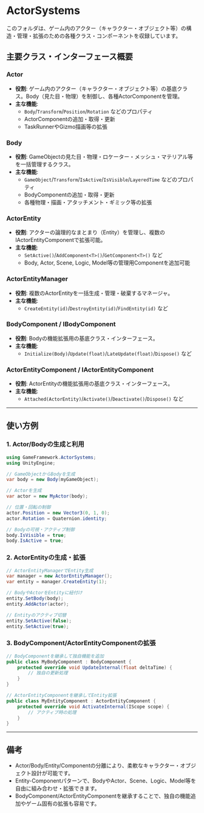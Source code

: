 # ActorSystems

このフォルダは、ゲーム内のアクター（キャラクター・オブジェクト等）の構造・管理・拡張のための各種クラス・コンポーネントを収録しています。

## 主要クラス・インターフェース概要

### Actor
- **役割**: ゲーム内のアクター（キャラクター・オブジェクト等）の基底クラス。Body（見た目・物理）を制御し、各種ActorComponentを管理。
- **主な機能**:
  - `Body`/`Transform`/`Position`/`Rotation` などのプロパティ
  - ActorComponentの追加・取得・更新
  - TaskRunnerやGizmo描画等の拡張

### Body
- **役割**: GameObjectの見た目・物理・ロケーター・メッシュ・マテリアル等を一括管理するクラス。
- **主な機能**:
  - `GameObject`/`Transform`/`IsActive`/`IsVisible`/`LayeredTime` などのプロパティ
  - BodyComponentの追加・取得・更新
  - 各種物理・描画・アタッチメント・ギミック等の拡張

### ActorEntity
- **役割**: アクターの論理的なまとまり（Entity）を管理し、複数のIActorEntityComponentで拡張可能。
- **主な機能**:
  - `SetActive()`/`AddComponent<T>()`/`GetComponent<T>()` など
  - Body, Actor, Scene, Logic, Model等の管理用Componentを追加可能

### ActorEntityManager
- **役割**: 複数のActorEntityを一括生成・管理・破棄するマネージャ。
- **主な機能**:
  - `CreateEntity(id)`/`DestroyEntity(id)`/`FindEntity(id)` など

### BodyComponent / IBodyComponent
- **役割**: Bodyの機能拡張用の基底クラス・インターフェース。
- **主な機能**:
  - `Initialize(Body)`/`Update(float)`/`LateUpdate(float)`/`Dispose()` など

### ActorEntityComponent / IActorEntityComponent
- **役割**: ActorEntityの機能拡張用の基底クラス・インターフェース。
- **主な機能**:
  - `Attached(ActorEntity)`/`Activate()`/`Deactivate()`/`Dispose()` など

---

## 使い方例

### 1. Actor/Bodyの生成と利用

```csharp
using GameFramework.ActorSystems;
using UnityEngine;

// GameObjectからBodyを生成
var body = new Body(myGameObject);

// Actorを生成
var actor = new MyActor(body);

// 位置・回転の制御
actor.Position = new Vector3(0, 1, 0);
actor.Rotation = Quaternion.identity;

// Bodyの可視・アクティブ制御
body.IsVisible = true;
body.IsActive = true;
```

### 2. ActorEntityの生成・拡張

```csharp
// ActorEntityManagerでEntity生成
var manager = new ActorEntityManager();
var entity = manager.CreateEntity(1);

// BodyやActorをEntityに紐付け
entity.SetBody(body);
entity.AddActor(actor);

// Entityのアクティブ切替
entity.SetActive(false);
entity.SetActive(true);
```

### 3. BodyComponent/ActorEntityComponentの拡張

```csharp
// BodyComponentを継承して独自機能を追加
public class MyBodyComponent : BodyComponent {
    protected override void UpdateInternal(float deltaTime) {
        // 独自の更新処理
    }
}

// ActorEntityComponentを継承してEntity拡張
public class MyEntityComponent : ActorEntityComponent {
    protected override void ActivateInternal(IScope scope) {
        // アクティブ時の処理
    }
}
```

---

## 備考

- Actor/Body/Entity/Componentの分離により、柔軟なキャラクター・オブジェクト設計が可能です。
- Entity-Componentパターンで、BodyやActor、Scene、Logic、Model等を自由に組み合わせ・拡張できます。
- BodyComponent/ActorEntityComponentを継承することで、独自の機能追加やゲーム固有の拡張も容易です。 